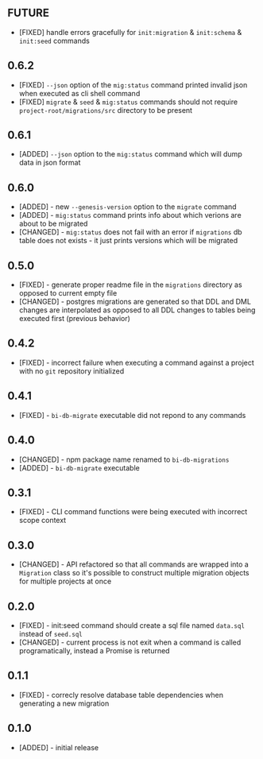 ## FUTURE

* [FIXED] handle errors gracefully for `init:migration` & `init:schema` & `init:seed` commands

## 0.6.2

* [FIXED] `--json` option of the `mig:status` command printed invalid json when executed as cli shell command
* [FIXED] `migrate` & `seed` & `mig:status` commands should not require `project-root/migrations/src` directory to be present

## 0.6.1

* [ADDED] `--json` option to the `mig:status` command which will dump data in json format

## 0.6.0

* [ADDED] - new `--genesis-version` option to the `migrate` command
* [ADDED] - `mig:status` command prints info about which verions are about to be migrated
* [CHANGED] - `mig:status` does not fail with an error if `migrations` db table does not exists - it just prints versions which will be migrated

## 0.5.0

* [FIXED] - generate proper readme file in the `migrations` directory as opposed to current empty file
* [CHANGED] - postgres migrations are generated so that DDL and DML changes are interpolated as opposed to all DDL changes to tables being executed first (previous behavior)

## 0.4.2

* [FIXED] - incorrect failure when executing a command against a project with no `git` repository initialized

## 0.4.1

* [FIXED] - `bi-db-migrate` executable did not repond to any commands

## 0.4.0

* [CHANGED] - npm package name renamed to `bi-db-migrations`
* [ADDED] - `bi-db-migrate` executable

## 0.3.1

* [FIXED] - CLI command functions were being executed with incorrect scope context

## 0.3.0

* [CHANGED] - API refactored so that all commands are wrapped into a `Migration` class so it's possible to construct multiple migration objects for multiple projects at once

## 0.2.0

* [FIXED] - init:seed command should create a sql file named `data.sql` instead of `seed.sql`
* [CHANGED] - current process is not exit when a command is called programatically, instead a Promise is returned

## 0.1.1

* [FIXED] - correcly resolve database table dependencies when generating a new migration

## 0.1.0

* [ADDED] - initial release
